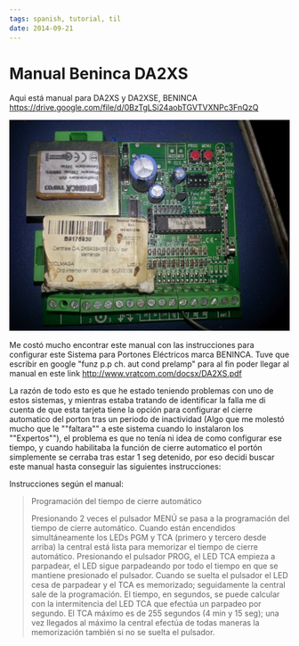 ```yaml
---
tags: spanish, tutorial, til
date: 2014-09-21
---
```


# Manual Beninca DA2XS

Aqui está manual para DA2XS y DA2XSE, BENINCA https://drive.google.com/file/d/0BzTgLSi24aobTGVTVXNPc3FnQzQ

![Vista superior de tarjeta electrónica](top_view_electronic_board.png)

Me costó mucho encontrar este manual con las instrucciones para configurar este Sistema para Portones Eléctricos marca BENINCA.
Tuve que escribir en google "funz p.p ch. aut cond prelamp" para al fin poder llegar al manual en este link http://www.vratcom.com/docsx/DA2XS.pdf

La razón de todo esto es que he estado teniendo problemas con uno de estos sistemas, y mientras estaba tratando de identificar la falla me di cuenta de que esta tarjeta tiene la opción para configurar el cierre automatico del porton tras un periodo de inactividad (Algo que me molestó mucho que le ""faltara"" a este sistema cuando lo instalaron los ""Expertos""), el problema es que no tenía ni idea de como configurar ese tiempo, y cuando habilitaba la función de cierre automatico el portón simplemente se cerraba tras estar 1 seg detenido, por eso decidi buscar este manual hasta conseguir las siguientes instrucciones:

Instrucciones según el manual:

> Programación del tiempo de cierre automático
>
> Presionando 2 veces el pulsador MENÚ se pasa a la programación del tiempo de cierre automático. Cuando están encendidos simultáneamente los LEDs PGM y TCA (primero y tercero desde arriba) la central está lista para memorizar el tiempo de cierre automático. Presionando el pulsador PROG, el LED TCA empieza a parpadear, el LED sigue parpadeando por todo el tiempo en que se mantiene presionado el pulsador. Cuando se suelta el pulsador el LED cesa de parpadear y el TCA es memorizado; seguidamente la central sale de la programación. El tiempo, en segundos, se puede calcular con la intermitencia del LED TCA que efectúa un parpadeo por segundo. El TCA máximo es de 255 segundos (4 min y 15 seg); una vez llegados al máximo la central efectúa de todas maneras la memorización también si no se suelta el pulsador.